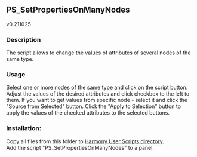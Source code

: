 ## PS_SetPropertiesOnManyNodes
v0.211025

### Description
The script allows to change the values of attributes of several nodes of the same type.

### Usage
Select one or more nodes of the same type and click on the script button.
Adjust the values of the desired attributes and click checkbox to the left to them.
If you want to get values from specific node - select it and click the "Source from Selected" button.
Click the "Apply to Selection" button to apply the values of the checked attributes to the selected buttons.

### Installation:
Copy all files from this folder to [Harmony User Scripts directory](https://docs.toonboom.com/help/harmony-20/premium/scripting/import-script.html).\
Add the script "PS_SetPropertiesOnManyNodes" to a panel.  
